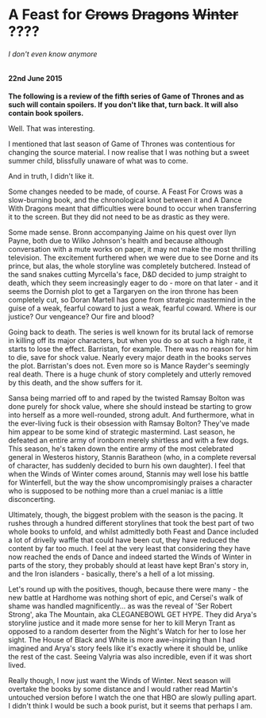 # A Feast for ~~Crows~~ ~~Dragons~~ ~~Winter~~ ????

###### I don't even know anymore

#### 22nd June 2015

**The following is a review of the fifth series of Game of Thrones and as such will contain spoilers. If you don't like that, turn back. It will also contain book spoilers.**

Well. That was interesting.  
 
I mentioned that last season of Game of Thrones was contentious for changing the source material. I now realise that I was nothing but a sweet summer child, blissfully unaware of what was to come.  
 
And in truth, I didn't like it.  
 
Some changes needed to be made, of course. A Feast For Crows was a slow-burning book, and the chronological knot between it and A Dance With Dragons meant that difficulties were bound to occur when transferring it to the screen. But they did not need to be as drastic as they were.  
 
Some made sense. Bronn accompanying Jaime on his quest over Ilyn Payne, both due to Wilko Johnson's health and because although conversation with a mute works on paper, it may not make the most thrilling television. The excitement furthered when we were due to see Dorne and its prince, but alas, the whole storyline was completely butchered. Instead of the sand snakes cutting Myrcella's face, D&D decided to jump straight to death, which they seem increasingly eager to do - more on that later - and it seems the Dornish plot to get a Targaryen on the iron throne has been completely cut, so Doran Martell has gone from strategic mastermind in the guise of a weak, fearful coward to just a weak, fearful coward. Where is our justice? Our vengeance? Our fire and blood? 
 
Going back to death. The series is well known for its brutal lack of remorse in killing off its major characters, but when you do so at such a high rate, it starts to lose the effect. Barristan, for example. There was no reason for him to die, save for shock value. Nearly every major death in the books serves the plot. Barristan's does not. Even more so is Mance Rayder's seemingly real death. There is a huge chunk of story completely and utterly removed by this death, and the show suffers for it. 
 
Sansa being married off to and raped by the twisted Ramsay Bolton was done purely for shock value, where she should instead be starting to grow into herself as a more well-rounded, strong adult. And furthermore, what in the ever-living fuck is their obsession with Ramsay Bolton? They've made him appear to be some kind of strategic mastermind. Last season, he defeated an entire army of ironborn merely shirtless and with a few dogs. This season, he's taken down the entire army of the most celebrated general in Westeros history, Stannis Baratheon (who, in a complete reversal of character, has suddenly decided to burn his own daughter). I feel that when the Winds of Winter comes around, Stannis may well lose his battle for Winterfell, but the way the show uncompromisingly praises a character who is supposed to be nothing more than a cruel maniac is a little disconcerting. 
 
Ultimately, though, the biggest problem with the season is the pacing. It rushes through a hundred different storylines that took the best part of two whole books to unfold, and whilst admittedly both Feast and Dance included a lot of drivelly waffle that could have been cut, they have reduced the content by far too much. I feel at the very least that considering they have now reached the ends of Dance and indeed started the Winds of Winter in parts of the story, they probably should at least have kept Bran's story in, and the Iron islanders - basically, there's a hell of a lot missing. 
 
Let's round up with the positives, though, because there were many - the new battle at Hardhome was nothing short of epic, and Cersei's walk of shame was handled magnificently... as was the reveal of 'Ser Robert Strong', aka The Mountain, aka CLEGANEBOWL GET HYPE. They did Arya's storyline justice and it made more sense for her to kill Meryn Trant as opposed to a random deserter from the Night's Watch for her to lose her sight. The House of Black and White is more awe-inspiring than I had imagined and Arya's story feels like it's exactly where it should be, unlike the rest of the cast. Seeing Valyria was also incredible, even if it was short lived. 
 
Really though, I now just want the Winds of Winter. Next season will overtake the books by some distance and I would rather read Martin's untouched version before I watch the one that HBO are slowly pulling apart. I didn't think I would be such a book purist, but it seems that perhaps I am. 